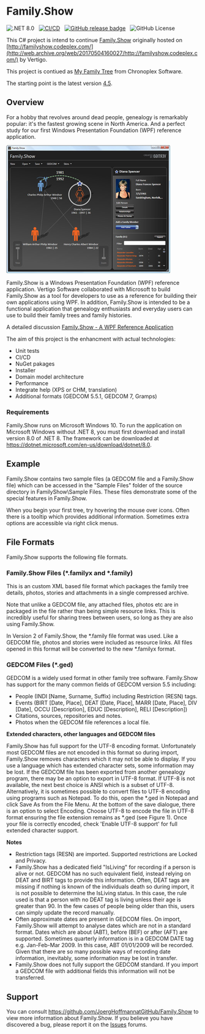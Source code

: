 # Family.Show

![.NET 8.0](https://img.shields.io/badge/Version-.NET%208.0-informational?style=flat&logo=dotnet)
&nbsp;
[![CI/CD](https://github.com/JoergHoffmannatGitHub/Family.Show/actions/workflows/ci-cd.yml/badge.svg)](https://github.com/JoergHoffmannatGitHub/Family.Show/actions/workflows/ci-cd.yml)
&nbsp;
[![GitHub release badge](https://badgen.net/github/release/JoergHoffmannatGitHub/Family.Show/stable)](https://github.com/JoergHoffmannatGitHub/Family.Show/releases/latest)
&nbsp;
![GitHub License](https://img.shields.io/github/license/JoergHoffmannatGitHub/Family.Show)
<!-- ![Windows badge](misc/badge-windows.svg) -->

This C# project is intend to continue [Family.Show](https://github.com/JoergHoffmannatGitHub/CodePlex_FamilyShow) originally hosted on [http://familyshow.codeplex.com/](http://web.archive.org/web/20170504160027/http://familyshow.codeplex.com/) by Vertigo.

This project is contiued as [My Family Tree](https://chronoplexsoftware.com/myfamilytree/) from Chronoplex Software.

The starting point is the latest version [4.5](https://github.com/JoergHoffmannatGitHub/CodePlex_FamilyShow/tree/main/4.0).

## Overview

For a hobby that revolves around dead people, genealogy is remarkably popular: it's the fastest growing scene in North America. And a perfect study for our first Windows Presentation Foundation (WPF) reference application.

![Alt text](./FamilyShowDetail-1.jpg?raw=true)

Family.Show is a Windows Presentation Foundation (WPF) reference application. Vertigo Software collaborated with Microsoft to build Family.Show as a tool for developers to use as a reference for building their own applications using WPF. In addition, Family.Show is intended to be a functional application that genealogy enthusiasts and everyday users can use to build their family trees and family histories.

A detailed discussion [Family.Show - A WPF Reference Application](https://github.com/JoergHoffmannatGitHub/CodePlex_FamilyShow/blob/main/Family.Show%20-%20A%20WPF%20Reference%20Application.pdf)

The aim of this project is the enhancment with actual technologies:

- Unit tests
- CI/CD
- NuGet pakages
- Installer
- Domain model architecture
- Performance
- Integrate help (XPS or CHM, translation)
- Additional formats (GEDCOM 5.5.1, GEDCOM 7, Gramps)

### Requirements

Family.Show runs on Microsoft Windows 10. To run the application on Microsoft Windows without .NET 8, you must first download and install version 8.0 of .NET 8. The framework can be downloaded at https://dotnet.microsoft.com/en-us/download/dotnet/8.0.

## Example

Family.Show contains two sample files (a GEDCOM file and a Family.Show file) which can be accessed in the "Sample Files" folder of the source directory in FamilyShow\Sample Files. These files demonstrate some of the special features in Family.Show.

When you begin your first tree, try hovering the mouse over icons. Often there is a tooltip which provides additional information. Sometimes extra options are accessible via right click menus.

## File Formats

Family.Show supports the following file formats.

### Family.Show Files (*.familyx and *.family)

This is an custom XML based file format which packages the family tree details, photos, stories and attachments in a single compressed archive.

Note that unlike a GEDCOM file, any attached files, photos etc are in packaged in the file rather than being simple resource links. This is incredibly useful for sharing trees between users, so long as they are also using Family.Show.

In Version 2 of Family.Show, the *.family file format was used. Like a GEDCOM file, photos and stories were included as resource links. All files opened in this format will be converted to the new *.familyx format.

### GEDCOM Files (*.ged)

GEDCOM is a widely used format in other family tree software. Family.Show has support for the many common fields of GEDCOM version 5.5 including:

- People (INDI [Name, Surname, Suffix) including Restriction (RESN) tags.
- Events (BIRT [Date, Place], DEAT [Date, Place], MARR [Date, Place], DIV [Date], OCCU [Description], EDUC [Description], RELI [Description])
- Citations, sources, repositories and notes.
- Photos when the GEDCOM file references a local file.

**Extended characters, other languages and GEDCOM files**

Family.Show has full support for the UTF-8 encoding format. Unfortunately most GEDCOM files are not encoded in this format so during import, Family.Show removes characters which it may not be able to display. If you use a language which has extended character sets, some information may be lost. If the GEDCOM file has been exported from another genealogy program, there may be an option to export in UTF-8 format. If UTF-8 is not available, the next best choice is ANSI which is a subset of UTF-8. Alternatively, it is sometimes possible to convert files to UTF-8 encoding using programs such as Notepad. To do this, open the *.ged in Notepad and click Save As from the File Menu. At the bottom of the save dialogue, there is an option to select Encoding. Choose UTF-8 to encode the file in UTF-8 format ensuring the file extension remains as *.ged (see Figure 1). Once your file is correctly encoded, check 'Enable UTF-8 support' for full extended character support.

**Notes**

- Restriction tags (RESN) are imported. Supported restrictions are Locked and Privacy.
- Family.Show has a dedicated field "IsLiving" for recording if a person is alive or not. GEDCOM has no such equivalent field, instead relying on DEAT and BIRT tags to provide this information. Often, DEAT tags are missing if nothing is known of the individuals death so during import, it is not possible to determine the IsLiving status. In this case, the rule used is that a person with no DEAT tag is living unless their age is greater than 90. In the few cases of people being older than this, users can simply update the record manually.
- Often approximate dates are present in GEDCOM files. On import, Family.Show will attempt to analyse dates which are not in a standard format. Dates which are about (ABT), before (BEF) or after (AFT) are supported. Sometimes quarterly information is in a GEDCOM DATE tag e.g. Jan-Feb-Mar 2009. In this case, ABT 01/01/2009 will be recorded. Given that there are so many possible ways of recording date information, inevitably, some information may be lost in transfer. 
- Family.Show does not fully support the GEDCOM standard. If you import a GEDCOM file with additional fields this information will not be transferred.

## Support

You can consult https://github.com/JoergHoffmannatGitHub/Family.Show to view more information about Family.Show.
If you believe you have discovered a bug, please report it on the [Issues](https://github.com/JoergHoffmannatGitHub/Family.Show/issues) forums.
